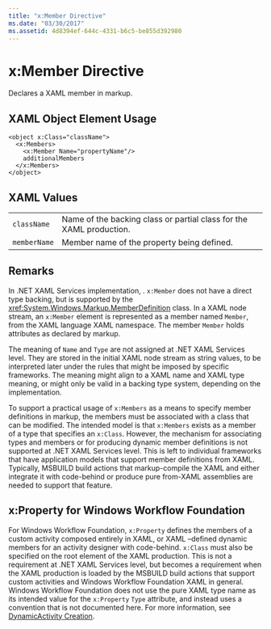 ```yaml
---
title: "x:Member Directive"
ms.date: "03/30/2017"
ms.assetid: 4d8394ef-644c-4331-b6c5-be855d392980
---
```

# x:Member Directive
Declares a XAML member in markup.

## XAML Object Element Usage

```xaml
<object x:Class="className">
  <x:Members>
    <x:Member Name="propertyName"/>
    additionalMembers
  </x:Members>
</object>
```

## XAML Values

|||
|-|-|
|`className`|Name of the backing class or partial class for the XAML production.|
|`memberName`|Member name of the property being defined.|

## Remarks

In .NET XAML Services implementation, . `x:Member` does not have a direct type backing, but is supported by the <xref:System.Windows.Markup.MemberDefinition> class. In a XAML node stream, an `x:Member` element is represented as a member named `Member`, from the XAML language XAML namespace. The member `Member` holds attributes as declared by markup.

The meaning of `Name` and `Type` are not assigned at .NET XAML Services level. They are stored in the initial XAML node stream as string values, to be interpreted later under the rules that might be imposed by specific frameworks. The meaning might align to a XAML name and XAML type meaning, or might only be valid in a backing type system, depending on the implementation.

To support a practical usage of `x:Members` as a means to specify member definitions in markup, the members must be associated with a class that can be modified. The intended model is that `x:Members` exists as a member of a type that specifies an `x:Class`. However, the mechanism for associating types and members or for producing dynamic member definitions is not supported at .NET XAML Services level. This is left to individual frameworks that have application models that support member definitions from XAML. Typically, MSBUILD build actions that markup-compile the XAML and either integrate it with code-behind or produce pure from-XAML assemblies are needed to support that feature.

## x:Property for Windows Workflow Foundation

For Windows Workflow Foundation, `x:Property` defines the members of a custom activity composed entirely in XAML, or XAML –defined dynamic members for an activity designer with code-behind. `x:Class` must also be specified on the root element of the XAML production. This is not a requirement at .NET XAML Services level, but becomes a requirement when the XAML production is loaded by the MSBUILD build actions that support custom activities and Windows Workflow Foundation XAML in general. Windows Workflow Foundation does not use the pure XAML type name as its intended value for the `x:Property` `Type` attribute, and instead uses a convention that is not documented here. For more information, see [DynamicActivity Creation](https://docs.microsoft.com/previous-versions/dotnet/netframework-4.0/dd807392(v=vs.100)).
